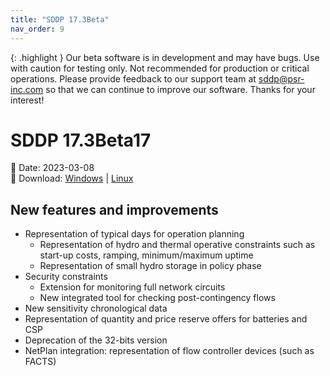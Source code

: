 ```yaml
---
title: "SDDP 17.3Beta"
nav_order: 9
---
```


{: .highlight }
Our beta software is in development and may have bugs. Use with caution for testing only. Not recommended for production or critical operations. Please provide feedback to our support team at sddp@psr-inc.com so that we can continue to improve our software. Thanks for your interest!

# SDDP 17.3Beta17

📅 Date: 2023-03-08<br>
🔗 Download:
[Windows](https://www.psr-inc.com/app/link/?t=d&f=sddp-17.3Beta17-setup.zip)
\|
[Linux](https://www.psr-inc.com/app/link/?t=d&f=sddp-17.3Beta17-setup-linux.zip)


## New features and improvements

* Representation of typical days for operation planning
  * Representation of hydro and thermal operative constraints such as start-up costs, ramping, minimum/maximum uptime
  * Representation of small hydro storage in policy phase
* Security constraints
  * Extension for monitoring full network circuits
  * New integrated tool for checking post-contingency flows
* New sensitivity chronological data
* Representation of quantity and price reserve offers for batteries and CSP
* Deprecation of the 32-bits version
* NetPlan integration: representation of flow controller devices (such as FACTS)